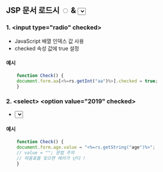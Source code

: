 ## JSP 문서 로드시 <input type="radio"> & <select> 체크 설정하기
### 1. \<input type\=\"radio\" checked\>
 - JavaScript 배열 인덱스 값 사용
 - checked 속성 값에 true 설정

#### 예시

```Javascript
    function Check() {
    document.form.aa[<%=rs.getInt("aa")%>].checked = true;
    }
```

### 2. \<select\> \<option value\=\"2019\" checked\>
 - <select>의 value 사용

#### 예시

```JavaScript
    function Check() {
    document.form.age.value = "<%=rs.getString("age")%>";
    // value = ""; 문법 주의
    // 따옴표를 잊으면 에러가 난다 !
    }
```
